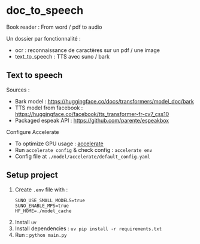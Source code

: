 # doc_to_speech
Book reader : From word / pdf to audio

Un dossier par fonctionnalité :
- ocr : reconnaissance de caractères sur un pdf / une image
- text_to_speech : TTS avec suno / bark


## Text to speech
Sources :
- Bark model : https://huggingface.co/docs/transformers/model_doc/bark
- TTS model from facebook : https://huggingface.co/facebook/tts_transformer-fr-cv7_css10
- Packaged espeak API : https://github.com/parente/espeakbox

Configure Accelerate
- To optimize GPU usage : [accelerate](https://huggingface.co/docs/accelerate/basic_tutorials/install)
- Run `accelerate config` & check config : `accelerate env`
- Config file at `./model/accelerate/default_config.yaml`


## Setup project
1. Create `.env` file with :
    ```
    SUNO_USE_SMALL_MODELS=true
    SUNO_ENABLE_MPS=true
    HF_HOME=./model_cache
    ```
2. Install `uv`
2. Install dependencies : `uv pip install -r requirements.txt`
3. Run : `python main.py`
